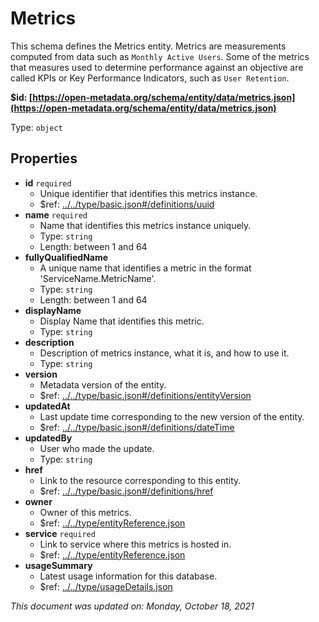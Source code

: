 # Metrics

This schema defines the Metrics entity. Metrics are measurements computed from data such as `Monthly Active Users`. Some of the metrics that measures used to determine performance against an objective are called KPIs or Key Performance Indicators, such as `User Retention`.

**$id: [https://open-metadata.org/schema/entity/data/metrics.json](https://open-metadata.org/schema/entity/data/metrics.json)**

Type: `object`

## Properties
 - **id** `required`
   - Unique identifier that identifies this metrics instance.
   - $ref: [../../type/basic.json#/definitions/uuid](../types/basic.md#uuid)
 - **name** `required`
   - Name that identifies this metrics instance uniquely.
   - Type: `string`
   - Length: between 1 and 64
 - **fullyQualifiedName**
   - A unique name that identifies a metric in the format 'ServiceName.MetricName'.
   - Type: `string`
   - Length: between 1 and 64
 - **displayName**
     - Display Name that identifies this metric.
     - Type: `string`
 - **description**
   - Description of metrics instance, what it is, and how to use it.
   - Type: `string`
 - **version**
   - Metadata version of the entity.
   - $ref: [../../type/basic.json#/definitions/entityVersion](../types/basic.md#entityversion)
 - **updatedAt**
   - Last update time corresponding to the new version of the entity.
   - $ref: [../../type/basic.json#/definitions/dateTime](../types/basic.md#datetime)
 - **updatedBy**
   - User who made the update.
   - Type: `string`
 - **href**
   - Link to the resource corresponding to this entity.
   - $ref: [../../type/basic.json#/definitions/href](../types/basic.md#href)
 - **owner**
   - Owner of this metrics.
   - $ref: [../../type/entityReference.json](../types/entityreference.md)
 - **service** `required`
   - Link to service where this metrics is hosted in.
   - $ref: [../../type/entityReference.json](../types/entityreference.md)
 - **usageSummary**
   - Latest usage information for this database.
   - $ref: [../../type/usageDetails.json](../types/usagedetails.md)


_This document was updated on: Monday, October 18, 2021_